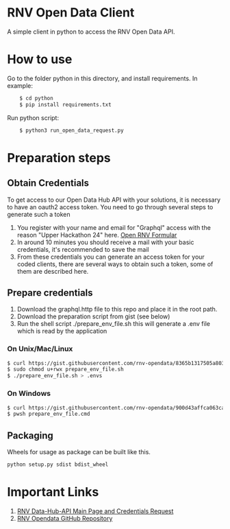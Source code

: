 # RNV Open Data Client 
A simple client in python to access the RNV Open Data API.

# How to use

Go to the folder python in this directory, and install requirements. In example: 
```bash 
    $ cd python
    $ pip install requirements.txt 
``` 
Run python script: 
```bash 
    $ python3 run_open_data_request.py 
```


# Preparation steps 
## Obtain Credentials 
To get access to our Open Data Hub API with your solutions, it is necessary to have an oauth2 access token. 
You need to go through several steps to generate such a token 


1. You register with your name and email for "Graphql" access with the reason "Upper Hackathon 24" here. 
[Open RNV Formular](https://www.opendata-oepnv.de/ht/de/organisation/verkehrsunternehmen/rnv/openrnv/api)
2. In around 10 minutes you should receive a mail with your basic credentials, it's recommended to save the mail 
3. From these credentials you can generate an access token for your coded clients, there are several ways to obtain such a token,
some of them are described here. 

## Prepare credentials

1. Download the graphql.http file to this repo and place it in the root path. 
2. Download the preparation script from gist (see below)
3. Run the shell script ./prepare_env_file.sh this will generate a .env file which is read by the application

### On Unix/Mac/Linux 

```bash 
$ curl https://gist.githubusercontent.com/rnv-opendata/8365b1317505a80359491c2124a05e94/raw/2fc73bdbb1dd4872feff7aa8182c477d01a379cc/prepare_env_file.sh > prepare_env_file.sh
$ sudo chmod u+rwx prepare_env_file.sh 
$ ./prepare_env_file.sh > .envs
```
### On Windows 
```bash 
$ curl https://gist.githubusercontent.com/rnv-opendata/900d43affca063caed7918f91d9531b5/raw/38060421063bc4766566e5324af489fbce226cac/prepare_env_file.cmd > prepare_env_file.cmd  
$ pwsh prepare_env_file.cmd
```

## Packaging 
Wheels for usage as package can be built like this. 

```bash
python setup.py sdist bdist_wheel
```


# Important Links 
1. [RNV Data-Hub-API Main Page and Credentials Request](https://www.opendata-oepnv.de/ht/de/organisation/verkehrsunternehmen/rnv/openrnv/api)
2. [RNV Opendata GitHub Repository](https://github.com/Rhein-Neckar-Verkehr/data-hub-nodejs-client)
